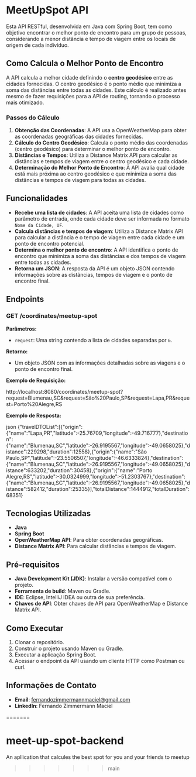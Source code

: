# MeetUpSpot API

Esta API RESTful, desenvolvida em Java com Spring Boot, tem como objetivo encontrar o melhor ponto de encontro para um grupo de pessoas, considerando a menor distância e tempo de viagem entre os locais de origem de cada indivíduo.

## Como Calcula o Melhor Ponto de Encontro

A API calcula a melhor cidade definindo o **centro geodésico** entre as cidades fornecidas. O centro geodésico é o ponto médio que minimiza a soma das distâncias entre todas as cidades. Este cálculo é realizado antes mesmo de fazer requisições para a API de routing, tornando o processo mais otimizado.

### Passos do Cálculo

1. **Obtenção das Coordenadas**: A API usa a OpenWeatherMap para obter as coordenadas geográficas das cidades fornecidas.
2. **Cálculo do Centro Geodésico**: Calcula o ponto médio das coordenadas (centro geodésico) para determinar o melhor ponto de encontro.
3. **Distâncias e Tempos**: Utiliza a Distance Matrix API para calcular as distâncias e tempos de viagem entre o centro geodésico e cada cidade.
4. **Determinação do Melhor Ponto de Encontro**: A API avalia qual cidade está mais próxima ao centro geodésico e que minimiza a soma das distâncias e tempos de viagem para todas as cidades.

## Funcionalidades

- **Recebe uma lista de cidades**: A API aceita uma lista de cidades como parâmetro de entrada, onde cada cidade deve ser informada no formato `Nome da Cidade, UF`.
- **Calcula distâncias e tempos de viagem**: Utiliza a Distance Matrix API para calcular a distância e o tempo de viagem entre cada cidade e um ponto de encontro potencial.
- **Determina o melhor ponto de encontro**: A API identifica o ponto de encontro que minimiza a soma das distâncias e dos tempos de viagem entre todas as cidades.
- **Retorna um JSON**: A resposta da API é um objeto JSON contendo informações sobre as distâncias, tempos de viagem e o ponto de encontro final.

## Endpoints

### GET /coordinates/meetup-spot

**Parâmetros:**

- `request`: Uma string contendo a lista de cidades separadas por `&`.

**Retorno:**

- Um objeto JSON com as informações detalhadas sobre as viagens e o ponto de encontro final.

**Exemplo de Requisição:**

http://localhost:8080/coordinates/meetup-spot?request=Blumenau,SC&request=São%20Paulo,SP&request=Lapa,PR&request=Porto%20Alegre,RS

**Exemplo de Resposta:**

json
{"travelDTOList":[{"origin":{"name":"Lapa,PR","latitude":-25.76709,"longitude":-49.716777},"destination":{"name":"Blumenau,SC","latitude":-26.9195567,"longitude":-49.0658025},"distance":229298,"duration":12558},{"origin":{"name":"São Paulo,SP","latitude":-23.5506507,"longitude":-46.6333824},"destination":{"name":"Blumenau,SC","latitude":-26.9195567,"longitude":-49.0658025},"distance":633202,"duration":30458},{"origin":{"name":"Porto Alegre,RS","latitude":-30.0324999,"longitude":-51.2303767},"destination":{"name":"Blumenau,SC","latitude":-26.9195567,"longitude":-49.0658025},"distance":582412,"duration":25335}],"totalDistance":1444912,"totalDuration":68351}


## Tecnologias Utilizadas

- **Java**
- **Spring Boot**
- **OpenWeatherMap API**: Para obter coordenadas geográficas.
- **Distance Matrix API**: Para calcular distâncias e tempos de viagem.

## Pré-requisitos

- **Java Development Kit (JDK)**: Instalar a versão compatível com o projeto.
- **Ferramenta de build**: Maven ou Gradle.
- **IDE**: Eclipse, IntelliJ IDEA ou outra de sua preferência.
- **Chaves de API**: Obter chaves de API para OpenWeatherMap e Distance Matrix API.

## Como Executar

1. Clonar o repositório.
2. Construir o projeto usando Maven ou Gradle.
3. Executar a aplicação Spring Boot.
4. Acessar o endpoint da API usando um cliente HTTP como Postman ou curl.

## Informações de Contato

- **Email**: fernandozimmermannmaciel@gmail.com
- **LinkedIn**: Fernando Zimmermann Maciel



=======
# meet-up-spot-backend
An apllication that calcules the best spot for you and your friends to meetup
>>>>>>> main
